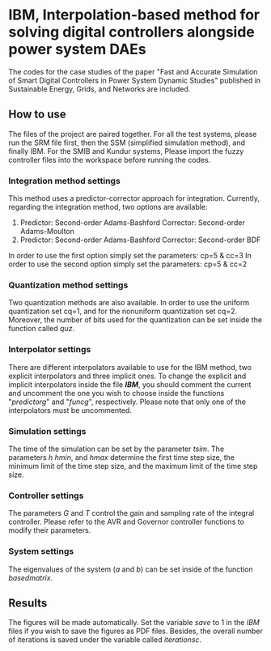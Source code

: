 # IBM, Interpolation-based method for solving digital controllers alongside power system DAEs
The codes for the case studies of the paper "Fast and Accurate Simulation of Smart Digital Controllers in Power System Dynamic Studies" published in Sustainable Energy, Grids, and Networks are included.
## How to use
The files of the project are paired together. For all the test systems, please run the SRM file first, then the SSM (simplified simulation method), and finally IBM. For the SMIB and Kundur systems, Please import the fuzzy controller files into the workspace before running the codes.

### Integration method settings

This method uses a predictor-corrector approach for integration. Currently, regarding the integration method, two options are available:
1. Predictor: Second-order Adams-Bashford  Corrector: Second-order Adams-Moulton
1. Predictor: Second-order Adams-Bashford  Corrector: Second-order BDF

In order to use the first option simply set the parameters: cp=5 & cc=3
In order to use the second option simply set the parameters: cp=5 & cc=2

### Quantization method settings

Two quantization methods are also available. In order to use the uniform quantization set cq=1, and for the nonuniform quantization set cq=2. Moreover, the number of bits used for the quantization can be set inside the function called *quz*.

### Interpolator settings
There are different interpolators available to use for the IBM method, two explicit interpolators and three implicit ones. To change the explicit and implicit interpolators inside the file __*IBM*__, you should comment the current and uncomment the one you wish to choose inside the functions "*predictorg*" and "*funcg*", respectively. Please note that only one of the interpolators must be uncommented.

### Simulation settings

The time of the simulation can be set by the parameter *tsim*. The parameters *h* *hmin*, and *hmax* determine the first time step size, the minimum limit of the time step size, and the maximum limit of the time step size.

### Controller settings

The parameters *G* and *T* control the gain and sampling rate of the integral controller. Please refer to the AVR and Governor controller functions to modify their parameters.

### System settings

The eigenvalues of the system (*a* and *b*) can be set inside of the function *basedmatrix*.

## Results

The figures will be made automatically. Set the variable *save* to 1 in the *IBM* files if you wish to save the figures as PDF files. Besides, the overall number of iterations is saved under the variable called *iterationsc*.
